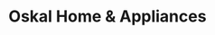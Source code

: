 ---
title: "Oskal Home & Appliances"
url: /san-francisco/oskal-home-y-appliances/
shop: menaje del hogar
---